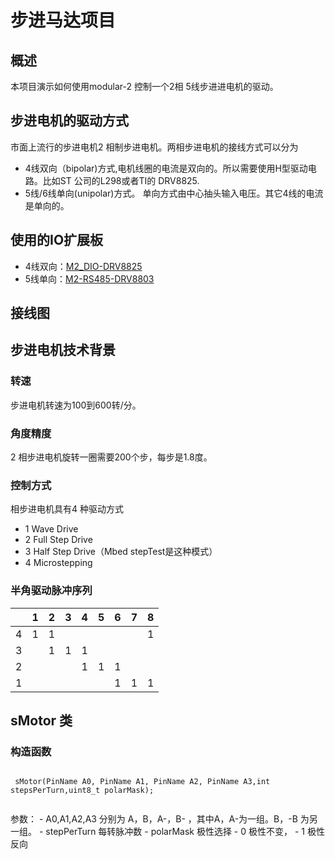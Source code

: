 # 步进马达项目
## 概述
本项目演示如何使用modular-2 控制一个2相 5线步进进电机的驱动。 
## 步进电机的驱动方式
市面上流行的步进电机2 相制步进电机。两相步进电机的接线方式可以分为
+ 4线双向（bipolar)方式,电机线圈的电流是双向的。所以需要使用H型驱动电路。比如ST 公司的L298或者TI的 DRV8825.
+ 5线/6线单向(unipolar)方式。 单向方式由中心抽头输入电压。其它4线的电流是单向的。 
## 使用的IO扩展板
- 4线双向：[M2_DIO-DRV8825](https://github.com/modular2/modular-2/blob/master/hardware/M2-RS485-DRV8825.md)
- 5线单向：[M2-RS485-DRV8803](https://github.com/modular2/modular-2/blob/master/hardware/M2-RS485-DRV8803.md)
## 接线图
## 步进电机技术背景
### 转速
步进电机转速为100到600转/分。
### 角度精度
 2 相步进电机旋转一圈需要200个步，每步是1.8度。
### 控制方式
 相步进电机具有4 种驱动方式  
- 1 Wave Drive 
- 2 Full Step Drive 
- 3 Half Step Drive（Mbed stepTest是这种模式） 
- 4 Microstepping 
### 半角驱动脉冲序列
|   |  1  |  2  |  3  |  4  |  5  |  6  | 7  |  8  |
|---|-----|-----|-----|-----|-----|-----|----|-----|
| 4 |  1  |  1  |     |     |     |     |    |  1  |
| 3 |     |  1  |  1  |  1  |     |     |    |     |
| 2 |     |     |     |  1  |  1  |  1  |    |     |
| 1 |     |     |   |   |   |  1  |  1  |  1 |     |

## sMotor 类
### 构造函数  
<p><code>
 sMotor(PinName A0, PinName A1, PinName A2, PinName A3,int stepsPerTurn,uint8_t polarMask); 
 </code></p> 
参数：
 - A0,A1,A2,A3 分别为 A，B，A-，B- ，其中A，A-为一组。B，-B 为另一组。
 - stepPerTurn 每转脉冲数
 - polarMask 极性选择
   - 0 极性不变，
   - 1 极性反向







